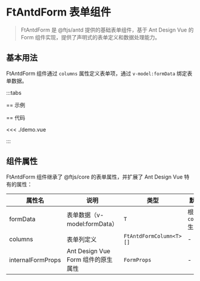 # FtAntdForm 表单组件

> FtAntdForm 是 @ftjs/antd 提供的基础表单组件，基于 Ant Design Vue 的 Form 组件实现，提供了声明式的表单定义和数据处理能力。

## 基本用法

FtAntdForm 组件通过 `columns` 属性定义表单项，通过 `v-model:formData` 绑定表单数据。

<script setup lang="ts">
import Form from "./demo.vue";
</script>

:::tabs

== 示例

<Form />

== 代码

<<< ./demo.vue

:::

## 组件属性

FtAntdForm 组件继承了 @ftjs/core 的表单属性，并扩展了 Ant Design Vue 特有的属性：

| 属性名            | 说明                               | 类型                    | 默认值            |
| ----------------- | ---------------------------------- | ----------------------- | ----------------- |
| formData          | 表单数据（v-model:formData）       | `T`                     | 根据`columns`生成 |
| columns           | 表单列定义                         | `FtAntdFormColumn<T>[]` | -                 |
| internalFormProps | Ant Design Vue Form 组件的原生属性 | `FormProps`             | -                 |

<!--@include: ../shared/form-types.md-->
